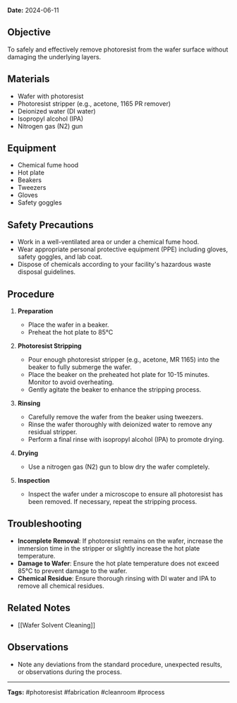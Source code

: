 
**Date:** 2024-06-11

## Objective
To safely and effectively remove photoresist from the wafer surface without damaging the underlying layers.

## Materials
- Wafer with photoresist
- Photoresist stripper (e.g., acetone, 1165 PR remover)
- Deionized water (DI water)
- Isopropyl alcohol (IPA)
- Nitrogen gas (N2) gun

## Equipment
- Chemical fume hood
- Hot plate
- Beakers
- Tweezers
- Gloves
- Safety goggles

## Safety Precautions
- Work in a well-ventilated area or under a chemical fume hood.
- Wear appropriate personal protective equipment (PPE) including gloves, safety goggles, and lab coat.
- Dispose of chemicals according to your facility's hazardous waste disposal guidelines.

## Procedure
1. **Preparation**
    - Place the wafer in a beaker.
    - Preheat the hot plate to 85°C

2. **Photoresist Stripping**
    - Pour enough photoresist stripper (e.g., acetone, MR 1165) into the beaker to fully submerge the wafer.
    - Place the beaker on the preheated hot plate for 10-15 minutes. Monitor to avoid overheating.
    - Gently agitate the beaker to enhance the stripping process.

3. **Rinsing**
    - Carefully remove the wafer from the beaker using tweezers.
    - Rinse the wafer thoroughly with deionized water to remove any residual stripper.
    - Perform a final rinse with isopropyl alcohol (IPA) to promote drying.

4. **Drying**
    - Use a nitrogen gas (N2) gun to blow dry the wafer completely.

5. **Inspection**
    - Inspect the wafer under a microscope to ensure all photoresist has been removed. If necessary, repeat the stripping process.

## Troubleshooting
- **Incomplete Removal**: If photoresist remains on the wafer, increase the immersion time in the stripper or slightly increase the hot plate temperature.
- **Damage to Wafer**: Ensure the hot plate temperature does not exceed 85°C to prevent damage to the wafer.
- **Chemical Residue**: Ensure thorough rinsing with DI water and IPA to remove all chemical residues.

## Related Notes
- [[Wafer Solvent Cleaning]]

## Observations
- Note any deviations from the standard procedure, unexpected results, or observations during the process.

---

**Tags:** #photoresist #fabrication #cleanroom #process
